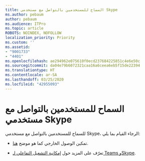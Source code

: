 ```yaml
---
title: السماح للمستخدمين بالتواصل مع مستخدمي Skype
ms.author: pebaum
author: pebaum
ms.audience: ITPro
ms.topic: article
ROBOTS: NOINDEX, NOFOLLOW
localization_priority: Priority
ms.custom: ''
ms.assetid:
- "9001733"
- "4401"
ms.openlocfilehash: ae294962e075610f0ecd237684225851c4e6e50c
ms.sourcegitcommit: da04e79b6072321caa16a6ceea6eb5f15de22394
ms.translationtype: HT
ms.contentlocale: ar-SA
ms.lasthandoff: 03/25/2020
ms.locfileid: "42955093"
---
```

# <a name="allow-your-users-to-communicate-with-skype-consumer-users"></a>السماح للمستخدمين بالتواصل مع مستخدمي Skype

للسماح للمستخدمين بالتواصل مع مستخدمي Skype، الرجاء القيام بما يلي:

- تمكين الوصول الخارجي كما هو موضح [هنا](https://docs.microsoft.com/microsoftteams/manage-external-access#allow-or-block-domains).

- تعرّف على المزيد حول [إمكانية التشغيل التفاعلي لـ Teams وSkype](https://docs.microsoft.com/microsoftteams/teams-skype-interop).
